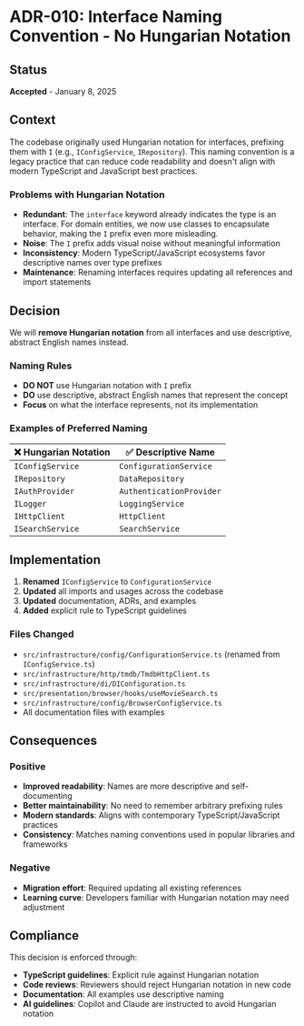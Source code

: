 # ADR-010: Interface Naming Convention - No Hungarian Notation

## Status
**Accepted** - January 8, 2025

## Context
The codebase originally used Hungarian notation for interfaces, prefixing them with `I` (e.g., `IConfigService`, `IRepository`). This naming convention is a legacy practice that can reduce code readability and doesn't align with modern TypeScript and JavaScript best practices.

### Problems with Hungarian Notation
- **Redundant**: The `interface` keyword already indicates the type is an interface. For domain entities, we now use classes to encapsulate behavior, making the `I` prefix even more misleading.
- **Noise**: The `I` prefix adds visual noise without meaningful information
- **Inconsistency**: Modern TypeScript/JavaScript ecosystems favor descriptive names over type prefixes
- **Maintenance**: Renaming interfaces requires updating all references and import statements

## Decision
We will **remove Hungarian notation** from all interfaces and use descriptive, abstract English names instead.

### Naming Rules
- **DO NOT** use Hungarian notation with `I` prefix
- **DO** use descriptive, abstract English names that represent the concept
- **Focus** on what the interface represents, not its implementation

### Examples of Preferred Naming
| ❌ Hungarian Notation | ✅ Descriptive Name |
|----------------------|-------------------|
| `IConfigService` | `ConfigurationService` |
| `IRepository` | `DataRepository` |
| `IAuthProvider` | `AuthenticationProvider` |
| `ILogger` | `LoggingService` |
| `IHttpClient` | `HttpClient` |
| `ISearchService` | `SearchService` |

## Implementation
1. **Renamed** `IConfigService` to `ConfigurationService`
2. **Updated** all imports and usages across the codebase
3. **Updated** documentation, ADRs, and examples
4. **Added** explicit rule to TypeScript guidelines

### Files Changed
- `src/infrastructure/config/ConfigurationService.ts` (renamed from `IConfigService.ts`)
- `src/infrastructure/http/tmdb/TmdbHttpClient.ts`
- `src/infrastructure/di/DIConfiguration.ts`
- `src/presentation/browser/hooks/useMovieSearch.ts`
- `src/infrastructure/config/BrowserConfigService.ts`
- All documentation files with examples

## Consequences
### Positive
- **Improved readability**: Names are more descriptive and self-documenting
- **Better maintainability**: No need to remember arbitrary prefixing rules
- **Modern standards**: Aligns with contemporary TypeScript/JavaScript practices
- **Consistency**: Matches naming conventions used in popular libraries and frameworks

### Negative
- **Migration effort**: Required updating all existing references
- **Learning curve**: Developers familiar with Hungarian notation may need adjustment

## Compliance
This decision is enforced through:
- **TypeScript guidelines**: Explicit rule against Hungarian notation
- **Code reviews**: Reviewers should reject Hungarian notation in new code
- **Documentation**: All examples use descriptive naming
- **AI guidelines**: Copilot and Claude are instructed to avoid Hungarian notation
